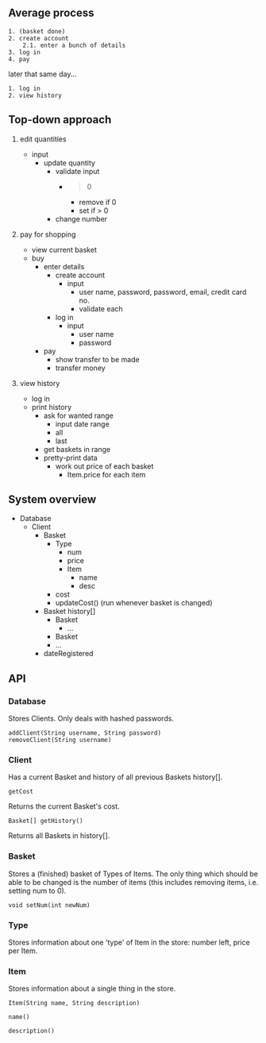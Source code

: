 Average process
---------------

    1. (basket done)
    2. create account
        2.1. enter a bunch of details
    3. log in
    4. pay

later that same day...

    1. log in
    2. view history


Top-down approach
-----------------

1. edit quantities
    - input
        - update quantity
            - validate input
                - > 0
                    - remove if 0
                    - set if > 0
            - change number

2. pay for shopping
    - view current basket
    - buy
        - enter details
            - create account
                - input
                    - user name,
                      password,
                      password,
                      email,
                      credit card no.
                    - validate each
            - log in
                - input
                    - user name
                    - password
        - pay
            - show transfer to be made
            - transfer money

3. view history
    - log in
    - print history
        - ask for wanted range
            - input date range
            - all
            - last
        - get baskets in range
        - pretty-print data
            - work out price of each basket
                - Item.price for each item


System overview
---------------

- Database
    - Client
        - Basket
            - Type
                - num
                - price
                - Item
                    - name
                    - desc
            - cost
            - updateCost() (run whenever basket is changed)
        - Basket history[]
            - Basket
                - ...
            - Basket
            - ...
        - dateRegistered


API
---

### Database

Stores Clients.
Only deals with hashed passwords.

    addClient(String username, String password)
    removeClient(String username)


### Client

Has a current Basket and history of all previous Baskets history[].

    getCost

Returns the current Basket's cost.


    Basket[] getHistory()

Returns all Baskets in history[].


### Basket

Stores a (finished) basket of Types of Items.
The only thing which should be able to be changed is the number of items (this
includes removing items, i.e. setting num to 0).

    void setNum(int newNum)


### Type

Stores information about one 'type' of Item in the store: number left, price
per Item.


### Item

Stores information about a single thing in the store.

    Item(String name, String description)

    name()

    description()
